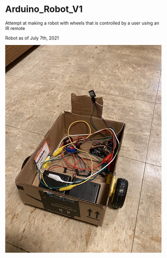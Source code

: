 # Arduino_Robot_V1
Attempt at making a robot with wheels that is controlled by a user using an IR remote

Robot as of July 7th, 2021



<img src="/7_18_2021.jpg" alt="RobotV1.0"/>
